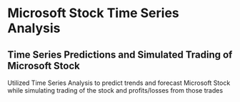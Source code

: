 # Microsoft Stock Time Series Analysis
## Time Series Predictions and Simulated Trading of Microsoft Stock

Utilized Time Series Analysis to predict trends and forecast Microsoft Stock while simulating trading of the stock and profits/losses from those trades
